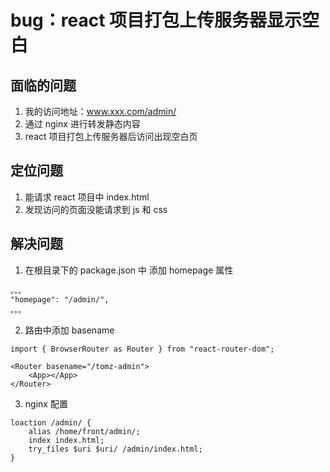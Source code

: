 # bug：react 项目打包上传服务器显示空白
## 面临的问题
1. 我的访问地址：www.xxx.com/admin/
2. 通过 nginx 进行转发静态内容
3. react 项目打包上传服务器后访问出现空白页

## 定位问题
1. 能请求 react 项目中 index.html
1. 发现访问的页面没能请求到 js 和 css

## 解决问题
1. 在根目录下的 package.json 中 添加 homepage 属性

```
。。。
"homepage": "/admin/",
。。。
```

2. 路由中添加 basename

```
import { BrowserRouter as Router } from "react-router-dom";

<Router basename="/tomz-admin">
    <App></App>
</Router>
```

3. nginx 配置

```
loaction /admin/ {
    alias /home/front/admin/;
    index index.html;
    try_files $uri $uri/ /admin/index.html;
}
```